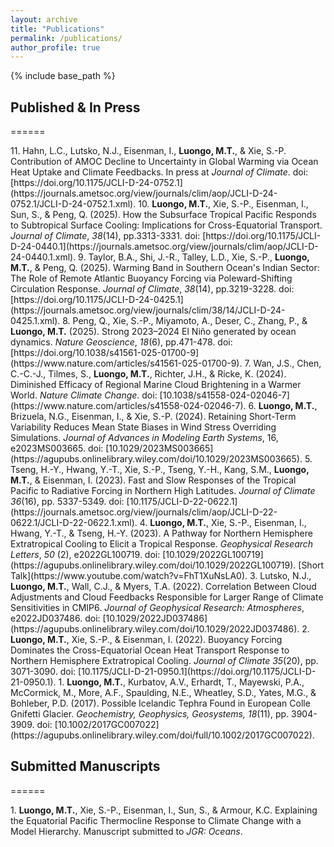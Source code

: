 ```yaml
---
layout: archive
title: "Publications"
permalink: /publications/
author_profile: true
---
```


{% include base_path %}

## Published & In Press 
======
<div class="publications-list">
11. Hahn, L.C., Lutsko, N.J., Eisenman, I., <b>Luongo, M.T.</b>, & Xie, S.-P. Contribution of AMOC Decline to Uncertainty in Global Warming via Ocean Heat Uptake and Climate Feedbacks. In press at <em>Journal of Climate</em>. doi: [https://doi.org/10.1175/JCLI-D-24-0752.1](https://journals.ametsoc.org/view/journals/clim/aop/JCLI-D-24-0752.1/JCLI-D-24-0752.1.xml).
10. <b>Luongo, M.T.</b>, Xie, S.-P., Eisenman, I., Sun, S., & Peng, Q. (2025). How the Subsurface Tropical Pacific Responds to Subtropical Surface Cooling: Implications for Cross-Equatorial Transport. <em> Journal of Climate</em>, <em>38</em>(14), pp.3313-3331. doi: [https://doi.org/10.1175/JCLI-D-24-0440.1](https://journals.ametsoc.org/view/journals/clim/aop/JCLI-D-24-0440.1.xml).
9. Taylor, B.A., Shi, J.-R., Talley, L.D., Xie, S.-P., <b>Luongo, M.T.</b>, & Peng, Q. (2025). Warming Band in Southern Ocean's Indian Sector: The Role of Remote Atlantic Buoyancy Forcing via Poleward-Shifting Circulation Response. <em> Journal of Climate</em>, <em>38</em>(14), pp.3219-3228. doi: [https://doi.org/10.1175/JCLI-D-24-0425.1](https://journals.ametsoc.org/view/journals/clim/38/14/JCLI-D-24-0425.1.xml).
8. Peng, Q., Xie, S.-P., Miyamoto, A., Deser, C., Zhang, P., & <b>Luongo, M.T.</b> (2025). Strong 2023–2024 El Niño generated by ocean dynamics. <em>Nature Geoscience</em>, <em>18</em>(6), pp.471-478. doi: [https://doi.org/10.1038/s41561-025-01700-9](https://www.nature.com/articles/s41561-025-01700-9). 
7. Wan, J.S., Chen, C.-C.-J., Tilmes, S., <b>Luongo, M.T.</b>, Richter, J.H., & Ricke, K. (2024). Diminished Efficacy of Regional Marine Cloud Brightening in a Warmer World. <em>Nature Climate Change</em>. doi: [10.1038/s41558-024-02046-7](https://www.nature.com/articles/s41558-024-02046-7).
6. <b>Luongo, M.T.</b>, Brizuela, N.G., Eisenman, I., & Xie, S.-P. (2024). Retaining Short-Term Variability Reduces Mean State Biases in Wind Stress Overriding Simulations. <em>Journal of Advances in Modeling Earth Systems</em>, 16, e2023MS003665. doi: [10.1029/2023MS003665](https://agupubs.onlinelibrary.wiley.com/doi/10.1029/2023MS003665).
5. Tseng, H.-Y., Hwang, Y.-T., Xie, S.-P., Tseng, Y.-H., Kang, S.M., <b>Luongo, M.T.</b>, & Eisenman, I. (2023). Fast and Slow Responses of the Tropical Pacific to Radiative Forcing in Northern High Latitudes. <em>Journal of Climate 36</em>(16), pp. 5337-5349. doi: [10.1175/JCLI-D-22-0622.1](https://journals.ametsoc.org/view/journals/clim/aop/JCLI-D-22-0622.1/JCLI-D-22-0622.1.xml).
4. <b>Luongo, M.T.</b>, Xie, S.-P., Eisenman, I., Hwang, Y.-T., & Tseng, H.-Y. (2023). A Pathway for Northern Hemisphere Extratropical Cooling to Elicit a Tropical Response. <em>Geophysical Research Letters</em>, <em>50</em> (2), e2022GL100719. doi: [10.1029/2022GL100719](https://agupubs.onlinelibrary.wiley.com/doi/10.1029/2022GL100719). [Short Talk](https://www.youtube.com/watch?v=FhT1XuNsLA0).
3. Lutsko, N.J., <b>Luongo, M.T.</b>, Wall, C.J., & Myers, T.A. (2022). Correlation Between Cloud Adjustments and Cloud Feedbacks Responsible for Larger Range of Climate Sensitivities in CMIP6. <em>Journal of Geophysical Research: Atmospheres</em>, e2022JD037486. doi: [10.1029/2022JD037486](https://agupubs.onlinelibrary.wiley.com/doi/10.1029/2022JD037486).
2. <b>Luongo, M.T.</b>, Xie, S.-P., & Eisenman, I. (2022). Buoyancy Forcing Dominates the Cross-Equatorial Ocean Heat Transport Response to Northern Hemisphere Extratropical Cooling. <em>Journal of Climate 35</em>(20), pp. 3071-3090. doi: [10.1175/JCLI-D-21-0950.1](https://doi.org/10.1175/JCLI-D-21-0950.1).
1. <b>Luongo, M.T.</b>, Kurbatov, A.V., Erhardt, T., Mayewski, P.A., McCormick, M., More, A.F., Spaulding, N.E., Wheatley, S.D., Yates, M.G., & Bohleber, P.D. (2017). Possible Icelandic Tephra Found in European Colle Gnifetti Glacier. <em>Geochemistry, Geophysics, Geosystems, 18</em>(11), pp. 3904-3909. doi: [10.1002/2017GC007022](https://agupubs.onlinelibrary.wiley.com/doi/full/10.1002/2017GC007022).
</div>

## Submitted Manuscripts
====== 
<div class="publications-list">
1. <b>Luongo, M.T.</b>, Xie, S.-P., Eisenman, I., Sun, S., & Armour, K.C. Explaining the Equatorial Pacific Thermocline Response to Climate Change with a Model Hierarchy. Manuscript submitted to <em>JGR: Oceans</em>.
</div>

